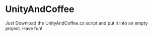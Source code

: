# UnityAndCoffee

Just Download the UnityAndCoffee.cs script and put it into an empty project. Have fun! 

